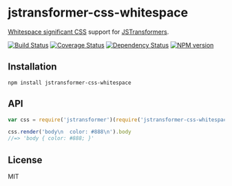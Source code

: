 # jstransformer-css-whitespace

[Whitespace significant CSS](http://npm.im/css-whitespace) support for [JSTransformers](http://github.com/jstransformers).

[![Build Status](https://img.shields.io/travis/jstransformers/jstransformer-css-whitespace/master.svg)](https://travis-ci.org/jstransformers/jstransformer-css-whitespace)
[![Coverage Status](https://img.shields.io/codecov/c/github/jstransformers/jstransformer-css-whitespace/master.svg)](https://codecov.io/gh/jstransformers/jstransformer-css-whitespace)
[![Dependency Status](https://img.shields.io/david/jstransformers/jstransformer-css-whitespace/master.svg)](http://david-dm.org/jstransformers/jstransformer-css-whitespace)
[![NPM version](https://img.shields.io/npm/v/jstransformer-css-whitespace.svg)](https://www.npmjs.org/package/jstransformer-css-whitespace)

## Installation

    npm install jstransformer-css-whitespace

## API

```js
var css = require('jstransformer')(require('jstransformer-css-whitespace'))

css.render('body\n  color: #888\n').body
//=> 'body { color: #888; }'
```

## License

MIT
